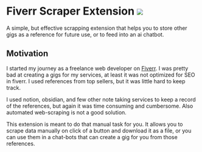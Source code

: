 # Fiverr Scraper Extension ![](https://img.shields.io/badge/WIP-gold)

A simple, but effective scrapping extension that helps you to store other gigs as a reference for future use, or to feed into an ai chatbot.

## Motivation

I started my journey as a freelance web developer on [Fiverr](fiverr.com). I was pretty bad at creating a gigs for my services, at least it was not optimized for SEO in fiverr. I used references from top sellers, but it was little hard to keep track.

I used notion, obsidian, and few other note taking services to keep a record of the references, but again it was time consuming and cumbersome. Also automated web-scraping is not a good solution.

This extension is meant to do that manual task for you. It allows you to scrape data manually on click of a button and download it as a file, or you can use them in a chat-bots that can create a gig for you from those references.
